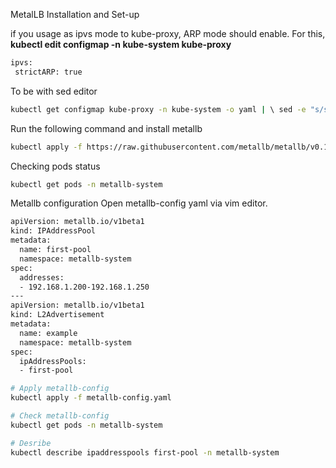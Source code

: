 MetalLB Installation and Set-up

if you usage as ipvs mode to kube-proxy, ARP mode should enable.
For this,
**kubectl edit configmap -n kube-system kube-proxy**
``` bash
ipvs:
 strictARP: true

```

To be with sed editor

``` bash
kubectl get configmap kube-proxy -n kube-system -o yaml | \ sed -e "s/strictARP: false/strictARP: true/" | \ kubectl apply -f — -n kube-system

```

Run the following command and install metallb
``` bash
kubectl apply -f https://raw.githubusercontent.com/metallb/metallb/v0.13.6/config/manifests/metallb-native.yaml

```

Checking pods status
``` bash
kubectl get pods -n metallb-system

```

Metallb configuration
Open metallb-config yaml via vim editor.

``` bash
apiVersion: metallb.io/v1beta1
kind: IPAddressPool
metadata:
  name: first-pool
  namespace: metallb-system
spec:
  addresses:
  - 192.168.1.200-192.168.1.250
---
apiVersion: metallb.io/v1beta1
kind: L2Advertisement
metadata:
  name: example
  namespace: metallb-system
spec:
  ipAddressPools:
  - first-pool

# Apply metallb-config
kubectl apply -f metallb-config.yaml

# Check metallb-config
kubectl get pods -n metallb-system

# Desribe
kubectl describe ipaddresspools first-pool -n metallb-system


```




